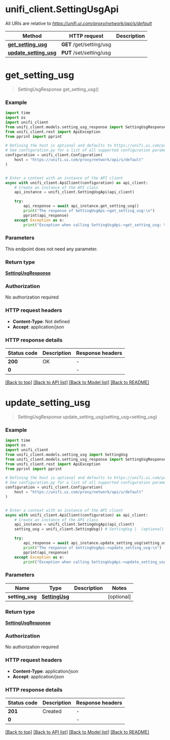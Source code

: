# unifi_client.SettingUsgApi

All URIs are relative to *https://unifi.ui.com/proxy/network/api/s/default*

Method | HTTP request | Description
------------- | ------------- | -------------
[**get_setting_usg**](SettingUsgApi.md#get_setting_usg) | **GET** /get/setting/usg | 
[**update_setting_usg**](SettingUsgApi.md#update_setting_usg) | **PUT** /set/setting/usg | 


# **get_setting_usg**
> SettingUsgResponse get_setting_usg()



### Example


```python
import time
import os
import unifi_client
from unifi_client.models.setting_usg_response import SettingUsgResponse
from unifi_client.rest import ApiException
from pprint import pprint

# Defining the host is optional and defaults to https://unifi.ui.com/proxy/network/api/s/default
# See configuration.py for a list of all supported configuration parameters.
configuration = unifi_client.Configuration(
    host = "https://unifi.ui.com/proxy/network/api/s/default"
)


# Enter a context with an instance of the API client
async with unifi_client.ApiClient(configuration) as api_client:
    # Create an instance of the API class
    api_instance = unifi_client.SettingUsgApi(api_client)

    try:
        api_response = await api_instance.get_setting_usg()
        print("The response of SettingUsgApi->get_setting_usg:\n")
        pprint(api_response)
    except Exception as e:
        print("Exception when calling SettingUsgApi->get_setting_usg: %s\n" % e)
```



### Parameters

This endpoint does not need any parameter.

### Return type

[**SettingUsgResponse**](SettingUsgResponse.md)

### Authorization

No authorization required

### HTTP request headers

 - **Content-Type**: Not defined
 - **Accept**: application/json

### HTTP response details

| Status code | Description | Response headers |
|-------------|-------------|------------------|
**200** | OK |  -  |
**0** |  |  -  |

[[Back to top]](#) [[Back to API list]](../README.md#documentation-for-api-endpoints) [[Back to Model list]](../README.md#documentation-for-models) [[Back to README]](../README.md)

# **update_setting_usg**
> SettingUsgResponse update_setting_usg(setting_usg=setting_usg)



### Example


```python
import time
import os
import unifi_client
from unifi_client.models.setting_usg import SettingUsg
from unifi_client.models.setting_usg_response import SettingUsgResponse
from unifi_client.rest import ApiException
from pprint import pprint

# Defining the host is optional and defaults to https://unifi.ui.com/proxy/network/api/s/default
# See configuration.py for a list of all supported configuration parameters.
configuration = unifi_client.Configuration(
    host = "https://unifi.ui.com/proxy/network/api/s/default"
)


# Enter a context with an instance of the API client
async with unifi_client.ApiClient(configuration) as api_client:
    # Create an instance of the API class
    api_instance = unifi_client.SettingUsgApi(api_client)
    setting_usg = unifi_client.SettingUsg() # SettingUsg |  (optional)

    try:
        api_response = await api_instance.update_setting_usg(setting_usg=setting_usg)
        print("The response of SettingUsgApi->update_setting_usg:\n")
        pprint(api_response)
    except Exception as e:
        print("Exception when calling SettingUsgApi->update_setting_usg: %s\n" % e)
```



### Parameters


Name | Type | Description  | Notes
------------- | ------------- | ------------- | -------------
 **setting_usg** | [**SettingUsg**](SettingUsg.md)|  | [optional] 

### Return type

[**SettingUsgResponse**](SettingUsgResponse.md)

### Authorization

No authorization required

### HTTP request headers

 - **Content-Type**: application/json
 - **Accept**: application/json

### HTTP response details

| Status code | Description | Response headers |
|-------------|-------------|------------------|
**201** | Created |  -  |
**0** |  |  -  |

[[Back to top]](#) [[Back to API list]](../README.md#documentation-for-api-endpoints) [[Back to Model list]](../README.md#documentation-for-models) [[Back to README]](../README.md)

